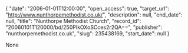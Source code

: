 {
  "date": "2006-01-01T12:00:00", 
  "open_access": true, 
  "target_url": "http://www.nunthorpemethodist.co.uk/", 
  "description": null, 
  "end_date": null, 
  "title": "Nunthorpe Methodist Church", 
  "record_id": "20060101T120000/bd/250PIkOXoSCces2r2QA==", 
  "publisher": "nunthorpemethodist.co.uk", 
  "slug": 235438169, 
  "start_date": null
}

None
